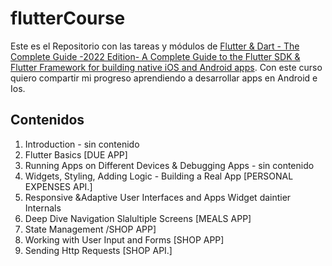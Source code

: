 # flutterCourse
Este es el Repositorio con las tareas y módulos de [Flutter & Dart - The Complete Guide -2022 Edition-
A Complete Guide to the Flutter SDK & Flutter Framework for building native iOS and Android apps](https://www.udemy.com/course/learn-flutter-dart-to-build-ios-android-apps/?utm_source=adwords&utm_medium=udemyads&utm_campaign=GoogleFlutter_v.PROF_la.EN_cc.ROW&utm_content=deal4584&utm_term=_._ag_121857710297_._ad_535397282067_._kw__._de_c_._dm__._pl__._ti_dsa-1184681151762_._li_9073959_._pd__._&matchtype=&gclid=Cj0KCQjw4omaBhDqARIsADXULuU6U5PMLl5HKHyL9vunivk2QeJNRcIdK4P4z0EKD2ZDxZtd4nWXVUQaAr28EALw_wcB). Con este curso quiero compartir mi progreso aprendiendo a desarrollar apps en Android e Ios.


## Contenidos
1. Introduction - sin contenido
2. Flutter Basics [DUE APP]
3. Running Apps on Different Devices & Debugging Apps - sin contenido
4. Widgets, Styling, Adding Logic - Building a Real App [PERSONAL EXPENSES API.] 
5. Responsive &Adaptive User Interfaces and Apps Widget daintier Internals
6. Deep Dive Navigation Slalultiple Screens [MEALS APP]
7. State Management /SHOP APP]
8. Working with User Input and Forms [SHOP APP]
9. Sending Http Requests [SHOP API.] 

